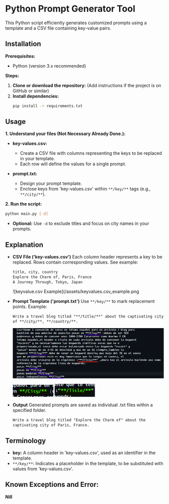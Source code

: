 # **Python Prompt Generator Tool**

This Python script efficiently generates customized prompts using a template and a CSV file containing key-value pairs.

## **Installation**

**Prerequisites:**

* Python (version 3.x recommended)

**Steps:**

1. **Clone or download the repository:** (Add instructions if the project is on GitHub or similar)
2. **Install dependencies:**
   ```bash
   pip install -r requirements.txt
   ```

## **Usage**

**1. Understand your files (Not Necessary Already Done.):**

   * **key-values.csv:**
     * Create a CSV file with columns representing the keys to be replaced in your template.
     * Each row will define the values for a single prompt.

   * **prompt.txt:**
     * Design your prompt template.
     * Enclose keys from 'key-values.csv' within `**/key/**` tags (e.g., `**/city/**`).

**2. Run the script:**

   ```bash
   python main.py [-d] 
   ```

   * **Optional:** Use `-d` to exclude titles and focus on city names in your prompts.

## **Explanation**

* **CSV File ('key-values.csv')**
   Each column header represents a key to be replaced. Rows contain corresponding values. See example:

   ```csv
   title, city, country
   Explore the Charm of, Paris, France
   A Journey Through, Tokyo, Japan
   ```
   ![keyvalue.csv Example](/assets/keyvalues.csv_example.png


* **Prompt Template ('prompt.txt')**
   Use `**/key/**` to mark replacement points. Example:

   ```
   Write a travel blog titled "**/title/**" about the captivating city of **/city/**, **/country/**.
   ```
   ![prompt.txt Example](/assets/prompt.txt_example.png)

   ![key_example1](/assets/key_example1.png) ![key_example2](/assets/key_example2.png)
   
* **Output**
   Generated prompts are saved as individual .txt files within a specified folder.
   ```
   Write a travel blog titled "Explore the Charm of" about the captivating city of Paris, France.
   ```

## **Terminology**

* **key:** A column header in 'key-values.csv', used as an identifier in the template.
* `**/key/**`:  Indicates a placeholder in the template, to be substituted with values from 'key-values.csv'. 


## **Known Exceptions and Error:**
**Nill**
